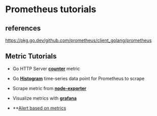 # Prometheus tutorials

## references

<https://pkg.go.dev/github.com/prometheus/client_golang/prometheus>

## Metric Tutorials

- Go HTTP Server **[counter](./counter/go-server-metrics.md)** metric

- Go **[Histogram](./histogram/histogram.md)** time-series data point for Prometheus to scrape
- Scrape metric from **[node-exporter](./node-exporter/node-exporter.md)**

- Visualize metrics with **[grafana](./counter/visualizing_metrics_using_grafana.md)**

- **[Alert based on metrics](./alert_manager/alerting_based_on_metrics.md)

